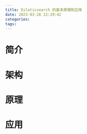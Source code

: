 ```yaml
---
title: Eslaticsearch 的基本原理和应用
date: 2023-03-26 22:29:42
categories:
tags:
---
```



# 简介

# 架构

# 原理

# 应用